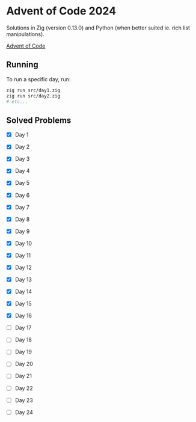 # Advent of Code 2024

Solutions in Zig (version 0.13.0) and Python (when better suited ie. rich list manipulations).

[Advent of Code](https://adventofcode.com/2024)

## Running

To run a specific day, run:

```bash
zig run src/day1.zig
zig run src/day2.zig
# etc...
```

## Solved Problems

- [x] Day 1
- [x] Day 2
- [x] Day 3
- [x] Day 4
- [x] Day 5
- [x] Day 6
- [x] Day 7
- [x] Day 8
- [x] Day 9
- [x] Day 10
- [x] Day 11
- [x] Day 12
- [x] Day 13
- [x] Day 14
- [x] Day 15
- [x] Day 16
- [ ] Day 17
- [ ] Day 18
- [ ] Day 19
- [ ] Day 20
- [ ] Day 21
- [ ] Day 22
- [ ] Day 23
- [ ] Day 24

